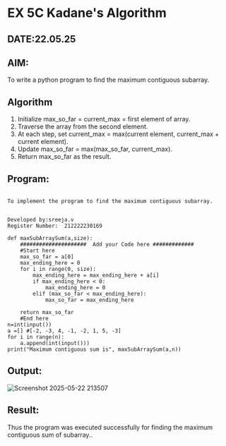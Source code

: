 # EX 5C Kadane's Algorithm
## DATE:22.05.25
## AIM:
To write a python program to find the maximum contiguous subarray.


## Algorithm
1. Initialize max_so_far = current_max = first element of array.
2. Traverse the array from the second element.
3. At each step, set current_max = max(current element, current_max + current element).
4. Update max_so_far = max(max_so_far, current_max).
5. Return max_so_far as the result.
   

## Program:
```

To implement the program to find the maximum contiguous subarray.


Developed by:sreeja.v 
Register Number:  212222230169

def maxSubArraySum(a,size):
    #####################  Add your Code here #############
    #Start here
    max_so_far = a[0]
    max_ending_here = 0
    for i in range(0, size):
        max_ending_here = max_ending_here + a[i]
        if max_ending_here < 0:
            max_ending_here = 0
        elif (max_so_far < max_ending_here):
            max_so_far = max_ending_here
              
    return max_so_far
    #End here
n=int(input())  
a =[] #[-2, -3, 4, -1, -2, 1, 5, -3]
for i in range(n):
    a.append(int(input()))
print("Maximum contiguous sum is", maxSubArraySum(a,n))
```

## Output:

![Screenshot 2025-05-22 213507](https://github.com/user-attachments/assets/ca23ed9f-4723-44d5-ae84-6ff50a304bda)


## Result:
Thus the program was executed successfully for finding the maximum contiguous sum of subarray..
